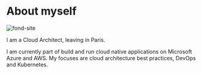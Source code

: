 
# About myself

![fond-site](https://danieldebs.github.io/images/Paris_View.jpg)

<link href="https://danieldebs.github.io/css/index.css" rel="stylesheet">

I am a Cloud Architect, leaving in Paris. 

I am currently part of  build and run cloud native applications on Microsoft Azure and AWS. My focuses are cloud architecture best practices, DevOps and Kubernetes.



